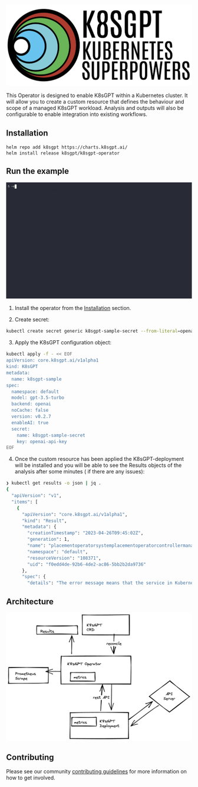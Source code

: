 <img src="./images/banner-white.png" width="600px;" />

This Operator is designed to enable K8sGPT within a Kubernetes cluster.
It will allow you to create a custom resource that defines the behaviour and scope of a managed K8sGPT workload. Analysis and outputs will also be configurable to enable integration into existing workflows.


## Installation

```
helm repo add k8sgpt https://charts.k8sgpt.ai/
helm install release k8sgpt/k8sgpt-operator
```

## Run the example

<img src="images/demo1.gif" width="600px;"/>

1. Install the operator from the [Installation](#installation) section.

2. Create secret:
```sh 
kubectl create secret generic k8sgpt-sample-secret --from-literal=openai-api-key=$OPENAI_TOKEN -n default
```

3. Apply the K8sGPT configuration object:
```sh
kubectl apply -f - << EOF
apiVersion: core.k8sgpt.ai/v1alpha1
kind: K8sGPT
metadata:
  name: k8sgpt-sample
spec:
  namespace: default
  model: gpt-3.5-turbo
  backend: openai
  noCache: false
  version: v0.2.7
  enableAI: true
  secret:
    name: k8sgpt-sample-secret
    key: openai-api-key
EOF
```

4. Once the custom resource has been applied the K8sGPT-deployment will be installed and
you will be able to see the Results objects of the analysis after some minutes ( if there are any issues):

```bash
❯ kubectl get results -o json | jq .
{
  "apiVersion": "v1",
  "items": [
    {
      "apiVersion": "core.k8sgpt.ai/v1alpha1",
      "kind": "Result",
      "metadata": {
        "creationTimestamp": "2023-04-26T09:45:02Z",
        "generation": 1,
        "name": "placementoperatorsystemplacementoperatorcontrollermanagermetricsservice",
        "namespace": "default",
        "resourceVersion": "108371",
        "uid": "f0edd4de-92b6-4de2-ac86-5bb2b2da9736"
      },
      "spec": {
        "details": "The error message means that the service in Kubernetes doesn't have any associated endpoints, which should have been labeled with \"control-plane=controller-manager\". \n\nTo solve this issue, you need to add the \"control-plane=controller-manager\" label to the endpoint that matches the service. Once the endpoint is labeled correctly, Kubernetes can associate it with the service, and the error should be resolved.",
```

## Architecture

<img src="images/1.png" width="600px;" />

## Contributing

Please see our community [contributing guidelines](https://github.com/k8sgpt-ai/community) for more information on how to get involved.

